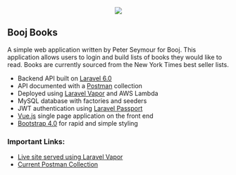 <p align="center"><img src="https://www.booj.com/uploads/main-510c0fcd5e8a0.jpg"></p>

## Booj Books

A simple web application written by Peter Seymour for Booj. This application allows users to login and build lists of books they would like to read. Books are currently sourced from the New York Times best seller lists.
- Backend API built on [Laravel 6.0](https://laravel.com)
- API documented with a [Postman](https://postman.com) collection
- Deployed using [Laravel Vapor](https://vapor.laravel.com/) and AWS Lambda
- MySQL database with factories and seeders
- JWT authentication using [Laravel Passport](https://laravel.com/docs/6.x/passport)
- [Vue.js](https://vuejs.org/) single page application on the front end
- [Bootstrap 4.0](https://getbootstrap.com/docs/4.0/getting-started/introduction/) for rapid and simple styling

### Important Links:
- [Live site served using Laravel Vapor](https://calm-sun-axaarb36fl2t.vapor-farm-b1.com)
- [Current Postman Collection](https://documenter.getpostman.com/view/4437090/SWTG5vKU?version=latest)

